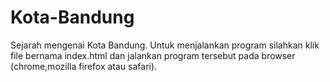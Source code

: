 # Kota-Bandung
Sejarah mengenai Kota Bandung.
Untuk menjalankan program silahkan klik file bernama index.html dan jalankan program tersebut pada browser (chrome,mozilla firefox atau safari).
